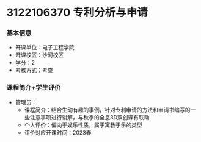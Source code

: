 # 3122106370 专利分析与申请
### 基本信息
- 开课单位：电子工程学院
- 开课校区：沙河校区
- 学分：2
- 考核方式：考查
### 课程简介+学生评价
- 管理员：
  - 课程简介：结合生动有趣的事例，针对专利申请的方法和申请书编写的一些注意事项进行讲解，与秋季的全息3D双创课有联动
  - 个人评价：偏向于娱乐性质，属于寓教于乐的类型
  - 评价对应开课时间：2023春